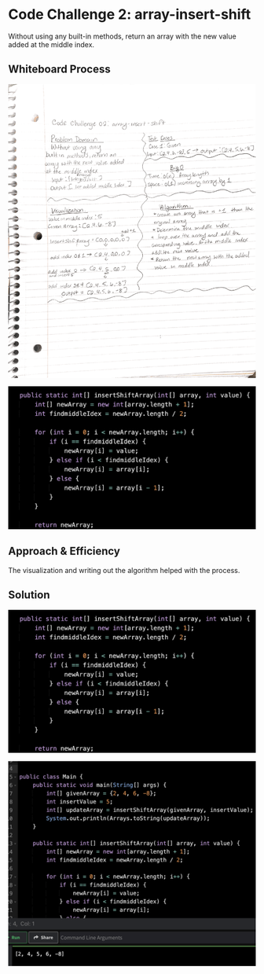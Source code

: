
# Code Challenge 2: array-insert-shift

Without using any built-in methods, return an array with the new value added at the middle index.

## Whiteboard Process

![white board](arrayinsertshift.png)

![white board](codearrayinsertshift.png)

## Approach & Efficiency

The visualization and writing out the algorithm helped with the process.


## Solution
![white board](codearrayinsertshift.png)

![white board](output.png)
